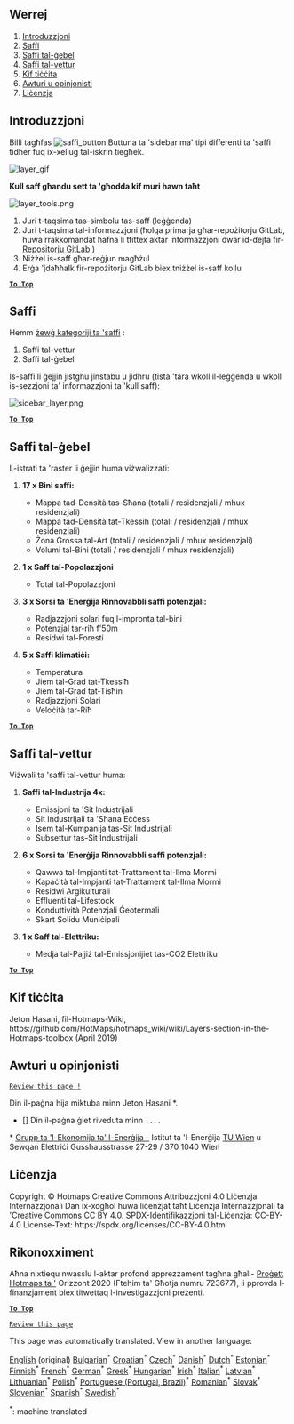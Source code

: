 <h2> Werrej </h2><ol><li> <a href="#Introduction">Introduzzjoni</a> </li><li> <a href="#Layers">Saffi</a> </li><li> <a href="#Raster-Layers">Saffi tal-ġebel</a> </li><li> <a href="#Vector-Layers">Saffi tal-vettur</a> </li><li> <a href="#How-to-cite">Kif tiċċita</a> </li><li> <a href="#Authors-and-reviewers">Awturi u opinjonisti</a> </li><li> <a href="#License">Liċenzja</a> </li></ol><h2> Introduzzjoni </h2><p> Billi tagħfas <img alt="saffi_button" src="https://github.com/HotMaps/hotmaps_wiki/blob/master/Images/general_tool_functionalities_and_structure/layers_button.PNG"/> Buttuna ta &#39;sidebar ma&#39; tipi differenti ta &#39;saffi tidher fuq ix-xellug tal-iskrin tiegħek. </p><p><img alt="layer_gif" src="https://github.com/HotMaps/hotmaps_wiki/blob/master/Images/general_tool_functionalities_and_structure/layers.gif"/></p><p> <strong>Kull saff għandu sett ta &#39;għodda kif muri hawn taħt</strong> </p><p><img alt="layer_tools.png" src="https://github.com/HotMaps/hotmaps_wiki/blob/master/Images/general_tool_functionalities_and_structure/layers_tools.png"/></p><ol><li> Juri t-taqsima tas-simbolu tas-saff (leġġenda) </li><li> Juri t-taqsima tal-informazzjoni (ħolqa primarja għar-repożitorju GitLab, huwa rrakkomandat ħafna li tfittex aktar informazzjoni dwar id-dejta fir- <a href="https://gitlab.com/hotmaps">Repositorju GitLab</a> ) </li><li> Niżżel is-saff għar-reġjun magħżul </li><li> Erġa &#39;jdaħħalk fir-repożitorju GitLab biex tniżżel is-saff kollu </li></ol><p><ins> <code><strong><a href="#table-of-contents">To Top</a></strong></code> </ins> </p><h2> Saffi </h2><p> Hemm <a href="https://www.gislounge.com/geodatabases-explored-vector-and-raster-data">żewġ kategoriji ta &#39;saffi</a> : </p><ol><li> Saffi tal-vettur </li><li> Saffi tal-ġebel </li></ol><p> Is-saffi li ġejjin jistgħu jinstabu u jidhru (tista &#39;tara wkoll il-leġġenda u wkoll is-sezzjoni ta&#39; informazzjoni ta &#39;kull saff): </p><p><img alt="sidebar_layer.png" src="https://github.com/HotMaps/hotmaps_wiki/blob/master/Images/general_tool_functionalities_and_structure/all_layers.png"/></p><p><ins> <code><strong><a href="#table-of-contents">To Top</a></strong></code> </ins> </p><h2> Saffi tal-ġebel </h2><p> L-istrati ta &#39;raster li ġejjin huma viżwalizzati: </p><ol><li><p> <strong>17 x Bini saffi:</strong> </p><ul><li> Mappa tad-Densità tas-Sħana (totali / residenzjali / mhux residenzjali) </li><li> Mappa tad-Densità tat-Tkessiħ (totali / residenzjali / mhux residenzjali) </li><li> Żona Grossa tal-Art (totali / residenzjali / mhux residenzjali) </li><li> Volumi tal-Bini (totali / residenzjali / mhux residenzjali) </li></ul></li><li><p> <strong>1 x Saff tal-Popolazzjoni</strong> </p><ul><li> Total tal-Popolazzjoni </li></ul></li><li><p> <strong>3 x Sorsi ta &#39;Enerġija Rinnovabbli saffi potenzjali:</strong> </p><ul><li> Radjazzjoni solari fuq l-impronta tal-bini </li><li> Potenzjal tar-riħ f&#39;50m </li><li> Residwi tal-Foresti </li></ul></li><li><p> <strong>5 x Saffi klimatiċi:</strong> </p><ul><li> Temperatura </li><li> Jiem tal-Grad tat-Tkessiħ </li><li> Jiem tal-Grad tat-Tisħin </li><li> Radjazzjoni Solari </li><li> Veloċità tar-Riħ </li></ul></li></ol><p><ins> <code><strong><a href="#table-of-contents">To Top</a></strong></code> </ins> </p><h2> Saffi tal-vettur </h2><p> Viżwali ta &#39;saffi tal-vettur huma: </p><ol><li><p> <strong>Saffi tal-Industrija 4x:</strong> </p><ul><li> Emissjoni ta &#39;Sit Industrijali </li><li> Sit Industrijali ta &#39;Sħana Eċċess </li><li> Isem tal-Kumpanija tas-Sit Industrijali </li><li> Subsettur tas-Sit Industrijali </li></ul></li><li><p> <strong>6 x Sorsi ta &#39;Enerġija Rinnovabbli saffi potenzjali:</strong> </p><ul><li> Qawwa tal-Impjanti tat-Trattament tal-Ilma Mormi </li><li> Kapaċità tal-Impjanti tat-Trattament tal-Ilma Mormi </li><li> Residwi Argikulturali </li><li> Effluenti tal-Lifestock </li><li> Konduttività Potenzjali Ġeotermali </li><li> Skart Solidu Muniċipali </li></ul></li><li><p> <strong>1 x Saff tal-Elettriku:</strong> </p><ul><li> Medja tal-Pajjiż tal-Emissjonijiet tas-CO2 Elettriku </li></ul></li></ol><p><ins> <code><strong><a href="#table-of-contents">To Top</a></strong></code> </ins> </p><h2> Kif tiċċita </h2><p> Jeton Hasani, fil-Hotmaps-Wiki, https://github.com/HotMaps/hotmaps_wiki/wiki/Layers-section-in-the-Hotmaps-toolbox (April 2019) </p><h2> Awturi u opinjonisti </h2><p> <code><a href="https://github.com/HotMaps/hotmaps_wiki/wiki/Layer-Section/_edit">Review this page !</a></code> </p> <p> Din il-paġna hija miktuba minn Jeton Hasani *. </p><ul><li> [] Din il-paġna ġiet riveduta minn <code>....</code> </li></ul><p> * <a href="https://eeg.tuwien.ac.at/">Grupp ta &#39;l-Ekonomija ta&#39; l-Enerġija -</a> Istitut ta &#39;l-Enerġija <a href="https://eeg.tuwien.ac.at/">TU Wien</a> u Sewqan Elettriċi Gusshausstrasse 27-29 / 370 1040 Wien </p><h2> Liċenzja </h2><p> Copyright © Hotmaps Creative Commons Attribuzzjoni 4.0 Liċenzja Internazzjonali Dan ix-xogħol huwa liċenzjat taħt Liċenzja Internazzjonali ta &#39;Creative Commons CC BY 4.0. SPDX-Identifikazzjoni tal-Liċenzja: CC-BY-4.0 License-Text: https://spdx.org/licenses/CC-BY-4.0.html </p><h2> Rikonoxximent </h2><p> Aħna nixtiequ nwasslu l-aktar profond apprezzament tagħna għall- <a href="https://www.hotmaps-project.eu">Proġett Hotmaps ta &#39;</a> Orizzont 2020 (Ftehim ta&#39; Għotja numru 723677), li pprovda l-finanzjament biex titwettaq l-investigazzjoni preżenti. </p><p><ins> <code><strong><a href="#table-of-contents">To Top</a></strong></code> </ins> </p><p> <code><a href="https://github.com/HotMaps/hotmaps_wiki/wiki/Layer-Section/_edit">Review this page</a></code> </p>

This page was automatically translated. View in another language:

[English](en-Layers-section-in-the-Hotmaps-toolbox) (original) [Bulgarian](bg-Layers-section-in-the-Hotmaps-toolbox)<sup>\*</sup> [Croatian](hr-Layers-section-in-the-Hotmaps-toolbox)<sup>\*</sup> [Czech](cs-Layers-section-in-the-Hotmaps-toolbox)<sup>\*</sup> [Danish](da-Layers-section-in-the-Hotmaps-toolbox)<sup>\*</sup> [Dutch](nl-Layers-section-in-the-Hotmaps-toolbox)<sup>\*</sup> [Estonian](et-Layers-section-in-the-Hotmaps-toolbox)<sup>\*</sup> [Finnish](fi-Layers-section-in-the-Hotmaps-toolbox)<sup>\*</sup> [French](fr-Layers-section-in-the-Hotmaps-toolbox)<sup>\*</sup> [German](de-Layers-section-in-the-Hotmaps-toolbox)<sup>\*</sup> [Greek](el-Layers-section-in-the-Hotmaps-toolbox)<sup>\*</sup> [Hungarian](hu-Layers-section-in-the-Hotmaps-toolbox)<sup>\*</sup> [Irish](ga-Layers-section-in-the-Hotmaps-toolbox)<sup>\*</sup> [Italian](it-Layers-section-in-the-Hotmaps-toolbox)<sup>\*</sup> [Latvian](lv-Layers-section-in-the-Hotmaps-toolbox)<sup>\*</sup> [Lithuanian](lt-Layers-section-in-the-Hotmaps-toolbox)<sup>\*</sup>  [Polish](pl-Layers-section-in-the-Hotmaps-toolbox)<sup>\*</sup> [Portuguese (Portugal, Brazil)](pt-Layers-section-in-the-Hotmaps-toolbox)<sup>\*</sup> [Romanian](ro-Layers-section-in-the-Hotmaps-toolbox)<sup>\*</sup> [Slovak](sk-Layers-section-in-the-Hotmaps-toolbox)<sup>\*</sup> [Slovenian](sl-Layers-section-in-the-Hotmaps-toolbox)<sup>\*</sup> [Spanish](es-Layers-section-in-the-Hotmaps-toolbox)<sup>\*</sup> [Swedish](sv-Layers-section-in-the-Hotmaps-toolbox)<sup>\*</sup> 

<sup>\*</sup>: machine translated
